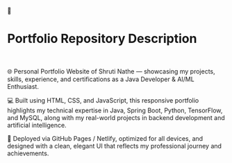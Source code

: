 📝 <h1>Portfolio Repository Description</h1>
<br>
<p>🌐 Personal Portfolio Website of Shruti Nathe — showcasing my projects, skills, experience, and certifications as a Java Developer & AI/ML Enthusiast.

💻 Built using HTML, CSS, and JavaScript, this responsive portfolio highlights my technical expertise in Java, Spring Boot, Python, TensorFlow, and MySQL, along with my real-world projects in backend development and artificial intelligence.

🚀 Deployed via GitHub Pages / Netlify, optimized for all devices, and designed with a clean, elegant UI that reflects my professional journey and achievements.</p>
